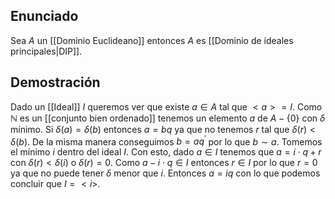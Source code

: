 
## Enunciado

Sea $A$ un [[Dominio Euclideano]] entonces $A$ es [[Dominio de ideales principales|DIP]].

## Demostración

Dado un [[Ideal]] $I$ queremos ver que existe $a\in A$ tal que $<a> = I$. Como $\mathbb{N}$ es un [[conjunto bien ordenado]] tenemos un elemento $a$ de $A-\{ 0 \}$ con $\delta$ mínimo. Si $\delta(a) =\delta(b)$ entonces $a=bq$ ya que no tenemos $r$ tal que $\delta(r)<\delta(b)$. De la misma manera conseguimos $b=aq^{\prime}$ por lo que $b\sim a$. Tomemos el mínimo $i$ dentro del ideal $I$. Con esto, dado $a \in I$ tenemos que $a=i\cdot q + r$ con $\delta(r) < \delta(i)$ o $\delta(r)=0$. Como $a-i\cdot q \in I$ entonces $r \in I$ por lo que $r = 0$ ya que no puede tener $\delta$ menor que $i$. Entonces $a = iq$ con lo que podemos concluir que $I = <i>$.
